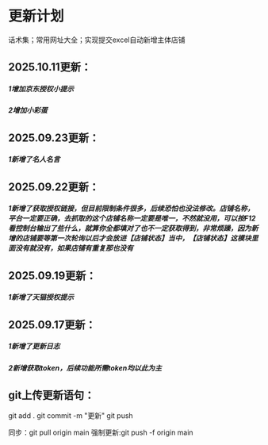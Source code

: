 # 更新计划

话术集；常用网址大全；实现提交excel自动新增主体店铺
## 2025.10.11更新：

##### 1增加京东授权小提示
##### 2增加小彩蛋
## 2025.09.23更新：

##### 1新增了名人名言
## 2025.09.22更新：

##### 1新增了获取授权链接，但目前限制条件很多，后续恐怕也没法修改。店铺名称，平台一定要正确，去抓取的这个店铺名称一定要是唯一，不然就没用，可以按F12看控制台输出了些什么，就算你全都填对了也不一定获取得到，非常烦躁，因为新增的店铺要等第一次轮询以后才会放进【店铺状态】当中，【店铺状态】这模块里面没有就没有，如果店铺有重复那也没有
## 2025.09.19更新：

##### 1新增了天猫授权提示



## 2025.09.17更新：

##### 1新增了更新日志

##### 2新增获取token，后续功能所需token均以此为主

## git上传更新语句：

git add .
git commit -m "更新"
git push

同步：git pull origin main
强制更新:git push -f origin main